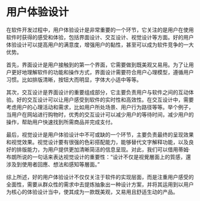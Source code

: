 # 用户体验设计

在软件开发过程中，用户体验设计是非常重要的一个环节，它关注的是用户在使用软件时获得的感受和体验，包括界面设计、交互设计、视觉设计等方面。好的用户体验设计可以提高用户的满意度，增强用户的黏性，甚至可以成为软件竞争的一大优势。

首先，界面设计是用户接触到的第一个界面，它需要做到既美观又易用。为了让用户更好地理解软件的功能和操作方式，界面设计需要符合用户心理模型，遵循用户习惯。比如排版清晰，按钮大而明显，字体大小适中等等。

其次，交互设计是界面设计的重要组成部分，它主要负责用户与软件之间的互动体验。好的交互设计可以让用户感受到软件的实时性和高效性。在交互设计中，需要考虑用户的心理活动和需求，比如用户所处场景、用户行为路径等等。举个例子，当用户在网站进行购物时，优秀的交互设计可以减少用户的等待时间，减少用户的操作，帮助用户快速找到所需商品并完成支付。

最后，视觉设计是用户体验设计中不可或缺的一个环节，主要负责最终的呈现效果和视觉效果。视觉设计要有很强的色彩搭配能力，能够替代文字解释功能，以及良好的排版能力，为用户提供更加清晰简洁的信息呈现。对此，我们可以借用蒂姆·布朗所说的一句话来表达视觉设计的重要性：“设计不仅是视覺層面上的質感，還涉及到使用者回應、想法和感知等層面。”

综上所述，好的用户体验设计不仅仅关注于软件的实现层面，而是注重用户感受的全面性，需要从群众性的需求中去提炼抽象出一种设计方案，并将其运用到以用户为核心的体验设计当中，使其成为一款既美观，又易用且舒适生动的产品。